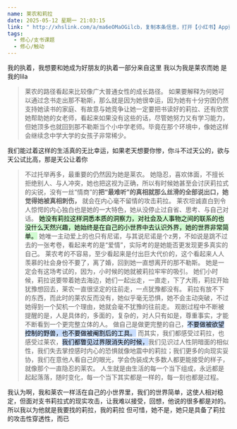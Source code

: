 ```yaml
---
name: 莱农和莉拉
date: 2025-05-12 星期一 21:03:15
link: " http://xhslink.com/a/ma6eOMaOGilcb，复制本条信息，打开【小红书】App查看精彩内容！"
tags:
  - 修心/支书课题
  - 修心/触动
---
```

我的执着，我想要和她成为好朋友的执着一部分来自这里
我以为我是莱农而她
是我的lila

> 莱农的路径看起来比较像广大普通女性的成长路径。
> 如果要解释为何她可以通过念书走出那不勒斯，那么就是因为她很幸运，因为她有十分穷困仍然支持她读书的家庭、有故意与她竞争让她一定要把书读好的莉拉、还有欣赏她帮助她的女老师，看起来如果没有这些的话，尽管她努力又有学习能力，但她顶多也就回到那不勒斯当个小中学老师。毕竟在那个环境中，像她这样会继续念中学大学的女孩子非常稀少。


 我们能过着这样的生活真的无比幸运，如果老天想要你惨，你斗不过天公的，欲与天公试比高，那是天公让着你

> 不过托举再多，最重要的仍然因为她是莱农。
> 她隐忍，喜欢体面，不擅长拒绝别人、与人冲突，她也把这视为正确，所以有时候她甚至会讨厌莉拉式的尖锐，没有一丝“情商”的**把“最难听”的真相就那么丝滑的全部说出口，她觉得她被真相刺伤，** 就会在内心毫不留情的攻击莉拉。
> 莱农坦诚直白到令人惊愕的内心独白也是她的一大特色，她从没停止过自省、思考、与自己对话。
><mark style="background: #BBFABBA6;"> 她没有莉拉这样洞悉本质的洞察力，对社会及人事物之间的联系的也没什么天然兴趣，她始终是在自己的小世界中去认识外界，她的世界非常简单。</mark>
> 她唯一主动爱上的也只有尼诺，与其说尼诺是个z男，不如说是跳不过去的一张考卷，看起来考的是“爱情”，实际考的是她能否更发现更多真实的自己。
> 莱农考的不容易，至少看起来是付出巨大代价的，这个看起来人人羡慕的社会身份不要了，离了婚，回到她一直想离开的那不勒斯。
> 她是一定会有这场考试的，因为，小时候的她就被莉拉牢牢的吸引。
> 她们小时候，莉拉说要带着她去海边，她们一起出走，一直走，下了大雨，莉拉开始犹豫想回去，莱农一直很坚定的往前走，一点犹豫都没有。
> 莉拉有放不下的东西，而此时的莱农反而没有，她似乎毫无恐惧，她不会主动突破，不过她得到一个契机一个理由，她就会毫不犹豫的往前走。
> 观剧过程中不断被提醒的是，人是具体的，多面的，复杂的，对人只有如是，尊重事实，才能不断看到一个更完整立体的人。
> 做自己是做更完整的自己，<mark style="background: #ADCCFFA6;">不要做被欲望控制的野兽，也不要做被阉割后的工具。</mark>
> 而其实，我们都感受过莉拉，也感受过莱农，<mark style="background: #ADCCFFA6;">我们都瞥见过界限消失的时候，</mark>我们见识过人性阴暗面的相似性，我们失去掌控感时内心的恐惧就像地震中的莉拉；我们更多的向现实妥协，我们在意他人看自己的眼光，学会伪装成大多数人都更能接受的样子，就像那个一直隐忍的莱农。
> 人生就是由生活的每一个当下组成，永远都是起起落落，随时变化，每一个当下其实都是一样的，每一刻也都是过程。

我认为啊，我和莱农一样活在自己的小世界里，我们的世界简单，这使人相对稳定，但面对支书莉拉式的现实攻击，让我难以接受，回想，他说的很多都是对的。所以我以为他就是我要找的莉拉，我的莉拉
但可惜，她不是，她只是具备了莉拉的攻击性穿透性，而已



